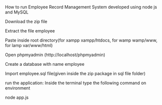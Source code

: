 How to run Employee Record Management System developed using node js and MySQL

 Download the zip file

 Extract the file employee

Paste inside root directory(for xampp xampp/htdocs, for wamp wamp/www, for lamp var/www/html)

 Open phpmyadmin (http://localhost/phpmyadmin)

 Create a database with name employee

Import employee.sql file(given inside the zip package in sql file folder)

run the application: Inside the terminal type the  following command on environment

node app.js
